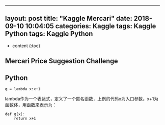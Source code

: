 
---
layout: post
title:  "Kaggle Mercari"
date:   2018-09-10 10:04:05
categories: Kaggle
tags: Kaggle Python
tags: Kaggle Python
---

* content
{:toc}

## Mercari Price Suggestion Challenge


## Python

```
g = lambda x:x+1
```
lambda作为一个表达式，定义了一个匿名函数，上例的代码x为入口参数，x+1为函数体，用函数来表示为：

```
def g(x):
    return x+1
```
